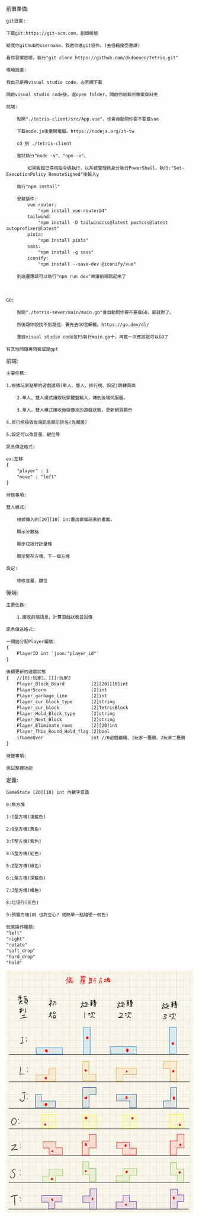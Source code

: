 前置準備:

    git設置:
        
	下載git:https://git-scm.com，創個帳號

	給我你github的username，我邀你進git協作。(去信箱接受邀請)

	看你習慣放哪，執行"git clone https://github.com/dkdoeoeo/Tetris.git"
    
    環境設置:

	我自己是用visual studio code，去官網下載

	開啟visual studio code後，選open folder，開啟你剛載的專案資料夾

	前端:

	    點開"./tetris-client/src/App.vue"，也會自動問你要不要載vue

	    下載node.js後重開電腦。https://nodejs.org/zh-tw

		cd 到 ./tetris-client

	    嘗試執行"node -v"、"npm -v"。
	    
    	    如果報錯已停用指令碼執行，以系統管理員身分執行PowerShell，執行:"Set-ExecutionPolicy RemoteSigned"後輸入y

	    執行"npm install"

	    安裝插件:
			vue router: 
				"npm install vue-router@4" 
			tailwind:
				"npm install -D tailwindcss@latest postcss@latest autoprefixer@latest"
			pinia:
				"npm install pinia"
			sass: 
				"npm install -g sass"
			iconify:
				"npm install --save-dev @iconify/vue"
		
		到這邊應該可以執行"npm run dev"來讓前端跑起來了


	
	GO:

   	    點開"./tetris-sever/main/main.go"會自動問你要不要載GO，載就對了。
	
	    然後跟你說找不到路徑，要先去GO官網載。https://go.dev/dl/

	    重啟visual studio code按F5執行main.go十，再載一次應該就可以GO了

	有其他問題再問我或是gpt


前端:

    主要任務:

	1.根據玩家點擊的遊戲選項(單人、雙人、排行榜、設定)跳轉頁面
    
        2.單人、雙人模式讀取玩家鍵盤輸入，傳到後端伺服器。

        3.單人、雙人模式接收後端傳來的遊戲狀態，更新網頁顯示

	4.排行榜接收後端訊息顯示排名(先擱置)

	5.設定可以改音量、鍵位等

    訊息傳送格式:

	ex:左移
 	{
	    "player" : 1
	    "move" : "left"
	}

    待做事項:
	
	雙人模式:

		根據傳入的[20][10] int畫出兩個玩家的畫面。
	
		顯示分數格

		顯示垃圾行計量條

		顯示暫存方塊、下一個方塊
	
	設定:

		修改音量、鍵位
後端:

    主要任務:
    
        1.接收前端訊息，計算遊戲狀態並回傳

    訊息傳送格式:

	一開始分配Player編號:
	{
	    PlayerID int `json:"player_id"`
	}
	
	後續更新的遊戲狀態
	{ 	//[0]:玩家1、[1]:玩家2
	    Player_Block_Board          [2][20][10]int
		PlayerScore                 [2]int
		Player_garbage_line         [2]int
		Player_cur_block_type       [2]string
		Player_cur_block            [2]TetrisBlock
		Player_Hold_Block_type      [2]string
		Player_Next_Block           [2]string
		Player_Eliminate_rows       [2][20]int
		Player_This_Round_Hold_flag [2]bool
		ifGameOver                  int //0遊戲繼續、1玩家一獲勝、2玩家二獲勝
	}

    待做事項:

	測試整體功能
	
定義:

    GameState [20][10] int 內數字意義

    0:無方塊

    1:I型方塊(淺藍色)

    2:O型方塊(黃色)

    3:T型方塊(紫色)

    4:S型方塊(紅色)

    5:Z型方塊(綠色)

    6:L型方塊(深藍色)

    7:J型方塊(橘色)

    8:垃圾行(灰色)

    9:預覽方塊(痾 也許空心? 或簡單一點隨便一個色)

    玩家操作種類:
	"left"
	"right"
	"rotate"
	"soft_drop"
	"hard_drop"
	"hold"
![方塊示意圖](block_definition.jpg)

